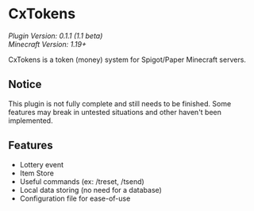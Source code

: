 # CxTokens

*Plugin Version: 0.1.1 (1.1 beta)*</br>
*Minecraft Version: 1.19+*

CxTokens is a token (money) system for Spigot/Paper Minecraft servers. 

## Notice
This plugin is not fully complete and still needs to be finished. Some features may break in untested situations and other haven't been implemented.

## Features
- Lottery event
- Item Store
- Useful commands (ex: /treset, /tsend)
- Local data storing (no need for a database)
- Configuration file for ease-of-use